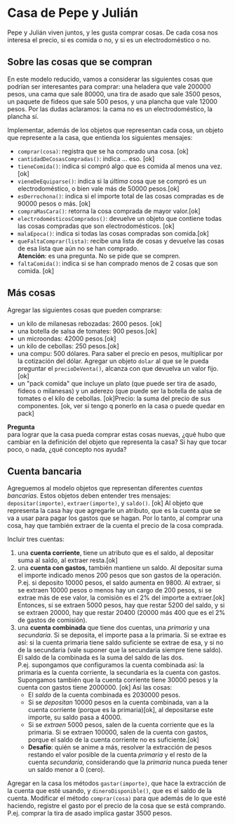 # Casa de Pepe y Julián

Pepe y Julián viven juntos, y les gusta comprar cosas. 
De cada cosa nos interesa el precio, si es comida o no, y si es un electrodoméstico o no.

## Sobre las cosas que se compran
En este modelo reducido, vamos a considerar las siguientes cosas que podrían ser interesantes para comprar: una heladera que vale 200000 pesos, una cama que sale 80000, una tira de asado que sale 3500 pesos, un paquete de fideos que sale 500 pesos, y una plancha que vale 12000 pesos. Por las dudas aclaramos: la cama no es un electrodoméstico, la plancha sí.

Implementar, además de los objetos que representan cada cosa, un objeto que represente a la casa, que entienda los siguientes mensajes:
- `comprar(cosa)`: registra que se ha comprado una cosa. [ok]
- `cantidadDeCosasCompradas()`: indica ... eso. [ok]
- `tieneComida()`: indica si compró algo que es comida al menos una vez.[ok]
- `vieneDeEquiparse()`: indica si la _última_ cosa que se compró es un electrodoméstico, o bien vale más de 50000 pesos.[ok]
- `esDerrochona()`: indica si el importe total de las cosas compradas es de 90000 pesos o más. [ok]
- `compraMasCara()`: retorna la cosa comprada de mayor valor.[ok]
- `electrodomésticosComprados()`: devuelve un objeto que contiene todas las cosas compradas que son electrodomésticos. [ok]
- `malaEpoca()`: indica si todas las cosas compradas son comida.[ok]
- `queFaltaComprar(lista)`: recibe una lista de cosas y devuelve las cosas de esa lista que aún no se han comprado. <br>
  **Atención**: es una pregunta. No se pide que se compren. 
- `faltaComida()`: indica si se han comprado menos de 2 cosas que son comida. [ok]


## Más cosas
Agregar las siguientes cosas que pueden comprarse:
- un kilo de milanesas rebozadas: 2600 pesos. [ok]
- una botella de salsa de tomates: 900 pesos.[ok]
- un microondas: 42000 pesos.[ok]
- un kilo de cebollas: 250 pesos.[ok]
- una compu: 500 dólares. Para saber el precio en pesos, multiplicar por la cotización del dólar. Agregar un objeto `dolar` al que se le pueda preguntar el `precioDeVenta()`, alcanza con que devuelva un valor fijo. [ok]
- un "pack comida" que incluye un plato (que puede ser tira de asado, fideos o milanesas) y un aderezo (que puede ser la botella de salsa de tomates o el kilo de cebollas. [ok]Precio: la suma del precio de sus componentes. [ok, ver si tengo q ponerlo en la casa o puede quedar en pack]

**Pregunta**  
para lograr que la casa pueda comprar estas cosas nuevas, ¿qué hubo que cambiar en la definición del objeto que representa la casa? Si hay que tocar poco, o nada, ¿qué concepto nos ayuda?


## Cuenta bancaria
Agreguemos al modelo objetos que representan diferentes _cuentas bancarias_. Estos objetos deben entender tres mensajes: `depositar(importe)`, `extraer(importe)`, y `saldo()`. [ok]
Al objeto que representa la casa hay que agregarle un atributo, que es la cuenta que se va a usar para pagar los gastos que se hagan. Por lo tanto, al comprar una cosa, hay que también extraer de la cuenta el precio de la cosa comprada.


Incluir tres cuentas:
1. una **cuenta corriente**, tiene un atributo que es el saldo, al depositar suma al saldo, al extraer resta.[ok]
1. una **cuenta con gastos**, también mantiene un saldo. Al depositar suma el importe indicado menos 200 pesos que son gastos de la operación. P.ej. si deposito 10000 pesos, el saldo aumenta en 9800. Al extraer, si se extraen 10000 pesos o menos hay un cargo de 200 pesos, si se extrae más de ese valor, la comisión es el 2% del importe a extraer.[ok]
 Entonces, si se extraen 5000 pesos, hay que restar 5200 del saldo, y si se extraen 20000, hay que restar 20400 (20000 más 400 que es el 2% de gastos de comisión).
1. una **cuenta combinada** que tiene dos cuentas, una _primaria_ y una _secundaria_. Si se deposita, el importe pasa a la primaria. Si se extrae es así: si la cuenta primaria tiene saldo suficiente se extrae de esa, y si no de la secundaria (vale suponer que la secundaria siempre tiene saldo). El saldo de la combinada es la suma del saldo de las dos. <br>
P.ej. supongamos que configuramos la cuenta combinada así: la primaria es la cuenta corriente, la secundaria es la cuenta con gastos. Supongamos también que la cuenta corriente tiene 30000 pesos y la cuenta con gastos tiene 2000000. [ok]
Así las cosas:
	- El _saldo_ de la cuenta combinada es 2030000 pesos.
	- Si se _depositan_ 10000 pesos en la cuenta combinada, van a la cuenta corriente (porque es la primaria)[ok], al depositarse este importe, su saldo pasa a 40000. 
	- Si se _extraen_ 5000 pesos, salen de la cuenta corriente que es la primaria. Si se extraen 100000, salen de la cuenta con gastos, porque el saldo de la cuenta corriente no es suficiente.[ok]
	- **Desafío**: quién se anime a más, resolver la extracción de pesos restando el valor posible de la cuenta _primaria_ y el resto de la cuenta _secundaria_, considerando que la _primaria_ nunca pueda tener un saldo menor a 0 (cero). 

Agregar en la casa los métodos `gastar(importe)`, que hace la extracción de la cuenta que esté usando, y `dineroDisponible()`, que es el saldo de la cuenta. 
Modificar el método `comprar(cosa)` para que además de lo que esté haciendo, registre el gasto por el precio de la cosa que se está comprando. P.ej. comprar la tira de asado implica gastar 3500 pesos.

